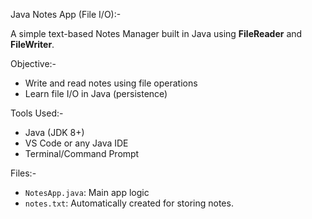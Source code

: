 Java Notes App (File I/O):-

A simple text-based Notes Manager built in Java using **FileReader** and **FileWriter**.

Objective:-
- Write and read notes using file operations
- Learn file I/O in Java (persistence)

Tools Used:-
- Java (JDK 8+)
- VS Code or any Java IDE
- Terminal/Command Prompt

Files:-
- `NotesApp.java`: Main app logic
- `notes.txt`: Automatically created for storing notes.
